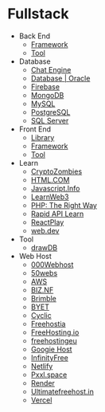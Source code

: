# Fullstack

- Back End
  - [Framework](./BackEnd/Framework.md)
  - [Tool](./BackEnd/Tool.md)
- Database
  - [Chat Engine](https://chatengine.io/)
  - [Database | Oracle](https://www.oracle.com/database/)
  - [Firebase](https://console.firebase.google.com/u/0/)
  - [MongoDB](https://account.mongodb.com/account/login?signedOut=true)
  - [MySQL](https://www.mysql.com/)
  - [PostgreSQL](https://www.postgresql.org/)
  - [SQL Server](https://www.microsoft.com/en-us/sql-server/sql-server-downloads)
- Front End
  - [Library](./FrontEnd/Library.md)
  - [Framework](./FrontEnd/Framework.md)
  - [Tool](./FrontEnd/Tool.md)
- Learn
  - [CryptoZombies](https://cryptozombies.io/)
  - [HTML.COM](https://html.com/)
  - [Javascript.Info](https://javascript.info/)
  - [LearnWeb3](https://learnweb3.io/)
  - [PHP: The Right Way](https://phptherightway.com/)
  - [Rapid API Learn](https://rapidapi.com/learn)
  - [ReactPlay](https://reactplay.io/)
  - [web.dev](https://web.dev/?hl=vi)
- Tool
  - [drawDB](https://drawdb.vercel.app/)
- Web Host
  - [000Webhost](https://vn.000webhost.com/)
  - [50webs](https://www.50webs.com/)
  - [AWS](https://aws.amazon.com/vi/free/?trk=f42fef03-b1e6-4841-b001-c44b4eccaf41&sc_channel=ps&ef_id=Cj0KCQjw4vKpBhCZARIsAOKHoWSjbQhgm64pVZH9sjpFvFqW5c1LpyT7836iCZFFQ09qJGMiD45eBx0aAveYEALw_wcB:G:s&s_kwcid=AL!4422!3!637354294245!e!!g!!aws%20free%20tier!19044205571!139090166770&all-free-tier.sort-by=item.additionalFields.SortRank&all-free-tier.sort-order=asc&awsf.Free%20Tier%20Types=*all&awsf.Free%20Tier%20Categories=*all)
  - [BIZ.NF](https://www.biz.nf/)
  - [Brimble](https://brimble.io/)
  - [BYET](https://byet.host/)
  - [Cyclic](https://www.cyclic.sh/)
  - [Freehostia](https://www.freehostia.com/)
  - [FreeHosting.io](https://www.freehosting.io/)
  - [freehostingeu](https://www.freehostingeu.com/)
  - [Googie Host](https://googiehost.com/)
  - [InfinityFree](https://www.infinityfree.com/)
  - [Netlify](https://www.netlify.com/)
  - [Pxxl.space](https://pxxl.space/)
  - [Render](https://render.com/)
  - [Ultimatefreehost.in](https://www.ultimatefreehost.in/)
  - [Vercel](https://vercel.com/)

